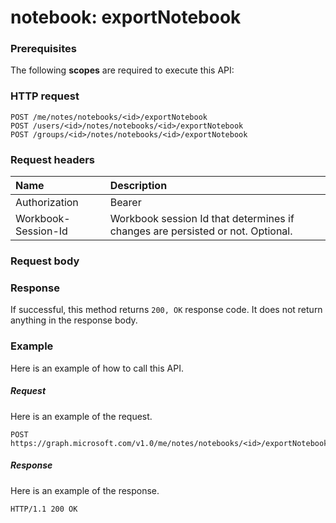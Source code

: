 # notebook: exportNotebook


### Prerequisites
The following **scopes** are required to execute this API: 
### HTTP request
<!-- { "blockType": "ignored" } -->
```http
POST /me/notes/notebooks/<id>/exportNotebook
POST /users/<id>/notes/notebooks/<id>/exportNotebook
POST /groups/<id>/notes/notebooks/<id>/exportNotebook

```
### Request headers
| Name       | Description|
|:---------------|:----------|
| Authorization  | Bearer <code>|
| Workbook-Session-Id  | Workbook session Id that determines if changes are persisted or not. Optional.|

### Request body

### Response
If successful, this method returns `200, OK` response code. It does not return anything in the response body.

### Example
Here is an example of how to call this API.
##### Request
Here is an example of the request.
<!-- {
  "blockType": "request",
  "name": "notebook_exportnotebook"
}-->
```http
POST https://graph.microsoft.com/v1.0/me/notes/notebooks/<id>/exportNotebook
```

##### Response
Here is an example of the response. 
<!-- {
  "blockType": "response",
  "truncated": true,
  "@odata.type": "microsoft.graph.None"
} -->
```http
HTTP/1.1 200 OK
```

<!-- uuid: 8fcb5dbc-d5aa-4681-8e31-b001d5168d79
2015-10-25 14:57:30 UTC -->
<!-- {
  "type": "#page.annotation",
  "description": "notebook: exportNotebook",
  "keywords": "",
  "section": "documentation",
  "tocPath": ""
}-->